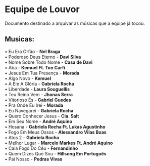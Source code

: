 # Equipe de Louvor

Documento destinado a arquivar as músicas que a equipe já tocou.

## Musicas:

&bull; Eu Era Órfão - **Nel Braga** </br>
&bull; Poderoso Deus Eterno - **Davi Silva** </br>
&bull; Nome Sobre Todo Nome - **Casa de Davi** </br>
&bull; Aba - **Kemuel Ft. Ton Carfi** </br>
&bull; Jesus Em Tua Presença - **Morada** </br>
&bull; Algo Novo - **Kemuel** </br>
&bull; A Ele A Glória - **Gabriela Rocha** </br>
&bull; Liberdade - **Laura Souguellis** </br>
&bull; Teu Reino Vem - **Jhonas Serra** </br>
&bull; Vitorioso És - **Gabriel Guedes** </br>
&bull; Pra Onde Eu Irei - **Morada** </br>
&bull; Eu Navegarei - **Gabriela Rocha** </br>
&bull; Quero Conhecer Jesus - **Cia. Salt** </br>
&bull; Em Seu Nome - **André Aquino** </br>
&bull; Hosana - **Gabriela Rocha Ft. Lukas Agustinho** </br>
&bull; Fogo Em Meus Ossos - **Alessandro Vilas Boas** </br>
&bull; Atos 2 - **Gabriela Rocha** </br>
&bull; Melhor Lugar - **Marcelo Markes Ft. André Aquino** </br>
&bull; Caia Fogo Do Céu - **Fernandinho** </br>
&bull; Quem Dizes Que Sou - **Hillsong Em Português** </br>
&bull; Pai Nosso - **Pedras Vivas** </br>